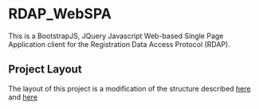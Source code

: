 # RDAP_WebSPA

This is a BootstrapJS, JQuery Javascript Web-based Single Page Application client for the Registration
Data Access Protocol (RDAP).

## Project Layout

The layout of this project is a modification of the structure described [here](http://jordankasper.com/automated-javascript-tests-using-grunt-phantomjs-and-qunit/)
and [here](https://github.com/eduardoj/js-qunit-phantomjs-grunt-initial-project/blob/master/Gruntfile.js)
